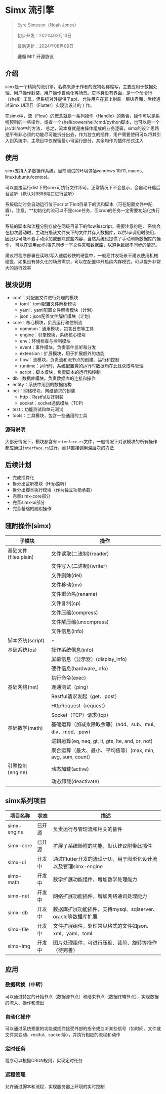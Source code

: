 # Simx 流引擎

> Eyre Simpson（Noah Jones）
>
> 初步开发：2021年02月13日
>
> 最后更新：2024年08月09日
>
> **遵循 MIT 开源协议**

## 介绍

simx是一个精简的流引擎，名称来源于作者的宠物名称缩写，主要应用于数据处理、用户操作封装、用户操作自动化等场景。它本身没有界面，是一个命令行（shell）工具，但系统对外提供了api，
允许用户在其上封装一层UI界面，后续通过Simx UI项目（Flutter）实现流设计的工作。

在simx中，流（Flow）的概念就是一系列操作（Handle）的集合，操作可以是系统预制的一些操作，或者一个shell/powershell/cmd/python脚本，也可以是一个jar/dll/so中的方法，
总之，流本身就是由操作组成的业务逻辑，simx的设计思路是所有非必须的功能尽可能拆分出去，作为独立的插件，用户需要使用可以将其引入到系统中，主项目中仅保留最小可运行部分，其余均作为插件形式注入

## 使用

simx支持大多数操作系统，目前测试的环境包括windows 10/11, macos, linux(ubuntu/centos)。

可以直接运行dist下的simx可执行文件即可，正常情况下不会显示，会自动开启后台监听（默认对9898端口进行监听）

系统启动时会自动运行位于script下init目录下的流和脚本（可在配置文件中配置），注意，**初始化的流可以不是cron任务，但cron的任务一定需要初始化执行
**

系统的脚本和流程分别存放在同级目录下的flow和script，需要注意的是，
系统会在初次启动时，主动扫描该文件夹下的文件并存入数据库，以供api调用时使用，因此尽可能不要手动添加或删除这些内容，当然系统也提供了手动刷新数据库的操作，
可以在调用api时事先同步一下文件夹和数据库，以避免数据不同步的情况。

建议将程序部署在读取/写入速度较快的硬盘中，一般高并发场景不建议使用机械硬盘，如果没有持久化的场景需求，可以在配置中开启纯内存模式，可以提升非常大的运行效率

## 模块说明

- conf：对配置文件进行处理的模块
    - toml：toml配置文件解析模块
    - yaml：yaml配置文件解析模块（计划）
    - json：json配置文件解析模块（计划）
- core：核心模块，负责运行和控制流
    - common：通用模块，包含日志等工具
    - engine：引擎模块，系统核心模块
    - env：环境检查与控制模块
    - event：事件模块，负责事件监听和分发
    - extension：扩展模块，用于扩展额外的功能
    - flow：流模块，负责流和流节点的创建、运行和控制
    - runtime：运行时，系统配置类的运行时数据均在此处获取与管理
    - script：脚本模块，负责脚本的运行和控制
- db：数据库模块，负责数据库的连接和操作
- entity：系统中用到的数据结构
- net：网络模块，网络请求的封装
    - http：Restful友好封装
    - socket：socket通信模块（TCP）
- test：功能测试和单元测试
- tools：工具模块，包含一些通用的工具

### 源码说明

大部分情况下，模块都含有`interface.rs`文件，一般情况下对该模块的所有操作都应通过`interface.rs`进行，而非直接调用深层次的方法

## 后续计划

- 完成插件化
- 拆分出监听模块（Http监听）
- 拆分出脚本执行模块（作为独立功能承载）
- 完善simx-core部分
- 完善simx-ui部分
- 完善基础的随附操作

## 随附操作(simx)

| **子模块**           | **操作**                                        |
|-------------------|-----------------------------------------------|
| 基础文件(files.plain) | 文件读取(二进制)(reader)                             |
|                   | 文件写入(二进制)(writer)                             |
|                   | 文件删除(del)                                     |
|                   | 文件移动(mv)                                      |
|                   | 文件重命名(rename)                                 |
|                   | 文件复制(cp)                                      |
|                   | 文件压缩(compress)                                |
|                   | 文件解压缩(uncompress)                             |
|                   | 文件信息(info)                                    |
| 脚本系统(script)      | -                                             |
| 基础系统(os)          | 操作系统信息(info)                                  |
|                   | 屏幕信息（显示器）(display_info)                       |
|                   | 硬件信息(hardware_info)                           |
|                   | 执行命令(exec)                                    |
| 基础网络(net)         | 连通测试（ping）                                    |
|                   | Restful请求发起（get、post）                         |
|                   | HttpRequest（request）                          |
|                   | Socket（TCP）请求(tcp)                            |
| 基础数学(math)        | 基础运算（加减乘除取余等）(add、sub、mul、div、mod、pow)        |
|                   | 逻辑运算(eq, neq, gt, lt, gte, lte, and, or, not) |
|                   | 聚合运算（最大、最小、平均值等）(max, min, avg, sum, count)   |
| 引擎控制(engine)      | 动态加载(active)                                  |
|                   | 动态卸载(deactivate)                              |

## simx系列项目

| **项目名称**     | **状态**  | **描述**                                                                 |
|------------------|-----------|---------------------------------------------------------------------------|
| simx-engine      | 已开源    | 负责运行与管理流和相关的插件                                               |
| simx-core        | 已开源    | 扩展了系统随附的功能，默认建议附带此插件                                   |
| simx-ui          | 开发中    | 通过Flutter开发的流设计UI，用于图形化设计流以及管理simx-engine              |
| simx-math        | 开发中    | 数学扩展功能组件，增加数学处理能力                                         |
| simx-net         | 开发中    | 网络扩展功能插件，增加网络通讯处理能力                                     |
| simx-db          | 开发中    | 数据库扩展功能插件，支持mysql、sqlserver、oracle等数据库扩展               |
| simx-file        | 开发中    | 文件扩展组件，处理常见格式的文件如json、xml、yaml、toml                     |
| simx-img         | 开发中    | 图片处理组件，可进行压缩、裁剪、旋转等操作（待完善）                        |

## 应用

### 数据转换（中转）

可以通过特定的开始节点（数据源节点）和结束节点（数据终端节点），实现数据的流入、操作和流出

### 自动化操作

可以通过系统预置的功能或插件接受外部的指令或监听某些信号（如时间、文件或文件夹变动、restful、socket等），并执行相应的流程和动作

### 定时任务

程序可以根据CRON规则，实现定时任务

### 远程管理

允许通过脚本和流程，实现服务器上环境的实时控制
